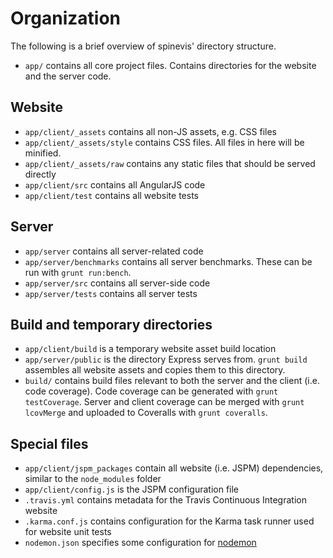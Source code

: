 # Organization

The following is a brief overview of spinevis' directory structure.

 - `app/` contains all core project files. Contains directories for the website and the server code.

## Website

 - `app/client/_assets` contains all non-JS assets, e.g. CSS files
 - `app/client/_assets/style` contains CSS files. All files in here will be minified.
 - `app/client/_assets/raw` contains any static files that should be served directly
 - `app/client/src` contains all AngularJS code
 - `app/client/test` contains all website tests

## Server

 - `app/server` contains all server-related code
 - `app/server/benchmarks` contains all server benchmarks. These can be run with `grunt run:bench`.
 - `app/server/src` contains all server-side code
 - `app/server/tests` contains all server tests

## Build and temporary directories

 - `app/client/build` is a temporary website asset build location
 - `app/server/public` is the directory Express serves from. `grunt build` assembles all website assets and copies them to this directory.
 - `build/` contains build files relevant to both the server and the client (i.e. code coverage). Code coverage can be generated with `grunt testCoverage`. Server and client coverage can be merged with `grunt lcovMerge` and uploaded to Coveralls with `grunt coveralls`.

## Special files

 - `app/client/jspm_packages` contain all website (i.e. JSPM) dependencies, similar to the `node_modules` folder
 - `app/client/config.js` is the JSPM configuration file
 - `.travis.yml` contains metadata for the Travis Continuous Integration website
 - `.karma.conf.js` contains configuration for the Karma task runner used for website unit tests
 - `nodemon.json` specifies some configuration for [nodemon](https://github.com/remy/nodemon)

